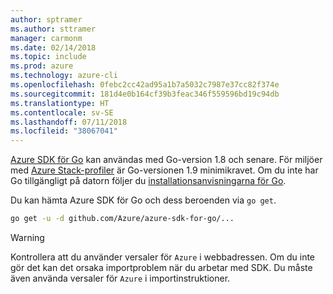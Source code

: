 ```yaml
---
author: sptramer
ms.author: sttramer
manager: carmonm
ms.date: 02/14/2018
ms.topic: include
ms.prod: azure
ms.technology: azure-cli
ms.openlocfilehash: 0febc2cc42ad95a1b7a5032c7987e37cc82f374e
ms.sourcegitcommit: 181d4e0b164cf39b3feac346f559596bd19c94db
ms.translationtype: HT
ms.contentlocale: sv-SE
ms.lasthandoff: 07/11/2018
ms.locfileid: "38067041"
---
```

[Azure SDK för Go](https://github.com/Azure/azure-sdk-for-go) kan användas med Go-version 1.8 och senare. För miljöer med [Azure Stack-profiler](https://docs.microsoft.com/azure/azure-stack/azure-stack-version-profiles) är Go-versionen 1.9 minimikravet.
Om du inte har Go tillgängligt på datorn följer du [installationsanvisningarna för Go](https://golang.org/doc/install).

Du kan hämta Azure SDK för Go och dess beroenden via `go get`.

```bash
go get -u -d github.com/Azure/azure-sdk-for-go/...
```

> [!WARNING]
> Kontrollera att du använder versaler för `Azure` i webbadressen. Om du inte gör det kan det orsaka importproblem när du arbetar med SDK. Du måste även använda versaler för `Azure` i importinstruktioner.

